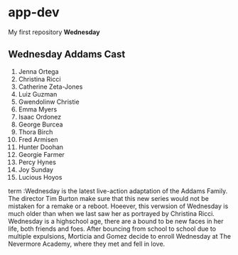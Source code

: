 # app-dev
My first repository
**Wednesday**
## Wednesday Addams Cast
1. Jenna Ortega
2. Christina Ricci
3. Catherine Zeta-Jones
4. Luiz Guzman
5. Gwendolinw Christie
6. Emma Myers
7. Isaac Ordonez
8. George Burcea
9. Thora Birch
10. Fred Armisen
11. Hunter Doohan
12. Georgie Farmer
13. Percy Hynes
14. Joy Sunday
15. Lucious Hoyos

term
:Wednesday is the latest live-action adaptation of the Addams Family. The director Tim Burton make sure that this new series would not be mistaken for a remake or a reboot. Hoeever, this verwsion of Wednesday is much older than when we last saw her as portrayed by Christina Ricci. Wednesday is a highschool age, there are a bound to be new faces in her life, both friends and foes. After bouncing from school to school due to multiple expulsions, Morticia and Gomez decide to enroll Wednesday at The Nevermore Academy, where they met and fell in love. 
